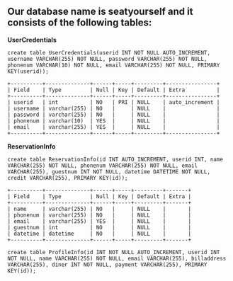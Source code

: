 ## Our database name is seatyourself and it consists of the following tables:

**UserCredentials**

``create table UserCredentials(userid INT NOT NULL AUTO_INCREMENT, username VARCHAR(255) NOT NULL, password VARCHAR(255) NOT NULL, phonenum VARCHAR(10) NOT NULL, email VARCHAR(255) NOT NULL, PRIMARY KEY(userid));``
```
+----------+--------------+------+-----+---------+----------------+
| Field    | Type         | Null | Key | Default | Extra          |
+----------+--------------+------+-----+---------+----------------+
| userid   | int          | NO   | PRI | NULL    | auto_increment |
| username | varchar(255) | NO   |     | NULL    |                |
| password | varchar(255) | NO   |     | NULL    |                |
| phonenum | varchar(10)  | YES  |     | NULL    |                |
| email    | varchar(255) | YES  |     | NULL    |                |
+----------+--------------+------+-----+---------+----------------+
```
**ReservationInfo**

``create table ReservationInfo(id INT AUTO_INCREMENT, userid INT, name VARCHAR(255) NOT NULL, phonenum VARCHAR(255) NOT NULL, email VARCHAR(255), guestnum INT NOT NULL, datetime DATETIME NOT NULL, credit VARCHAR(255), PRIMARY KEY(id));``
```
+----------+--------------+------+-----+---------+-------+
| Field    | Type         | Null | Key | Default | Extra |
+----------+--------------+------+-----+---------+-------+
| name     | varchar(255) | NO   |     | NULL    |       |
| phonenum | varchar(255) | NO   |     | NULL    |       |
| email    | varchar(255) | YES  |     | NULL    |       |
| guestnum | int          | NO   |     | NULL    |       |
| datetime | datetime     | NO   |     | NULL    |       |
+----------+--------------+------+-----+---------+-------+
```


``create table ProfileInfo(id INT NOT NULL AUTO_INCREMENT, userid INT NOT NULL, name VARCHAR(255) NOT NULL, email VARCHAR(255), billaddress VARCHAR(255), diner INT NOT NULL, payment VARCHAR(255), PRIMARY KEY(id));``

